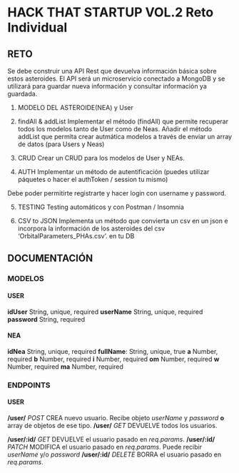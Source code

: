 # HACK THAT STARTUP VOL.2 Reto Individual

## RETO

Se debe construir una API Rest que devuelva información básica sobre estos asteroides. El API será un microservicio conectado a MongoDB
y se utilizará para guardar nueva información y consultar información ya guardada.

1. MODELO DEL ASTEROIDE(NEA) y User

2. findAll & addList
   Implementar el método (findAll) que permite recuperar todos los
   modelos tanto de User como de Neas.
   Añadir el método addList que permita crear autmática modelos a
   través de enviar un array de datos (para Users y Neas)

3. CRUD
   Crear un CRUD para los modelos de User y NEAs.

4. AUTH
   Implementar un método de autentificación (puedes utilizar páquetes
   o hacer el authToken / session tu mismo)

Debe poder permitirte registrarte y hacer login con username y
password.

5. TESTING
   Testing automáticos y con Postman / Insomnia

6. CSV to JSON
   Implementa un método que convierta un csv en un json e incorpora
   la información de los asteroides del csv ‘OrbitalParameters_PHAs.csv’.
   en tu DB

## DOCUMENTACIÓN

### MODELOS

#### USER

**idUser** String, unique, required
**userName** String, unique, required
**password** String, required

#### NEA

**idNea** String, unique, required
**fullName**: String, unique, true
**a** Number, required
**b** Number, required
**i** Number, required
**om** Number, required
**w** Number, required
**ma** Number, required

### ENDPOINTS

#### USER

**/user/** _POST_ CREA nuevo usuario. Recibe objeto _userName_ y _password_ **o** array de objetos de ese tipo.
**/user/** _GET_ DEVUELVE todos los usuarios.

**/user/:id/** _GET_ DEVUELVE el usuario pasado en _req.params_.
**/user/:id/** _PATCH_ MODIFICA el usuario pasado en _req.params_. Puede recibir _userName_ y/o _password_
**/user/:id/** _DELETE_ BORRA el usuario pasado en _req.params_.
